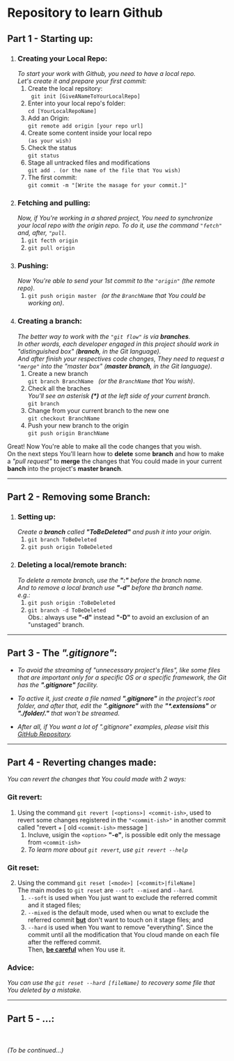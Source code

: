 # Repository to learn Github

## Part 1 - Starting up:
1. ### Creating your Local Repo: <br>
   _To start your work with Github, you need to have a local repo. <br>
   Let's create it and prepare your first commit:_
   1. Create the local repsitory: <br>``` git init [GiveANameToYourLocalRepo]```
   2. Enter into your local repo's folder: <br> ```cd [YourLocalRepoName]```
   3. Add an Origin: <br> ``` git remote add origin [your repo url] ```
   4. Create some content inside your local repo <br> ```(as your wish)```
   5. Check the status <br> ```git status```
   6. Stage all untracked files and modifications <br> ```git add . (or the name of the file that You wish)``` 
   7. The first commit:<br> ```git commit -m "[Write the masage for your commit.]"```
2. ### Fetching and pulling: <br> 
   _Now, if You're working in a shared project, You need to synchronize your local repo with the origin repo. To do it, use the command ```"fetch"``` and, after, ```"pull```_.
   1.  ```git fecth origin```
   2.  ```git pull origin```
3. ### Pushing: <br>
   _Now You're able to send your 1st commit to the ```"origin"``` (the remote repo)_.
   1.  ```git push origin master ``` _(or the ```BranchName``` that You could be working on)_.
4. ### Creating a branch: <br>
   _The better way to work with the ```"git flow"``` is via **branches**.<br>In other words, each developer engaged in this project should work in "distinguished box" (**branch**, in the Git language).<br>And after finish your respectives code changes, They need to request a ```"merge"``` into the "master box" (**master branch**, in the Git language)_.
   1.  Create a new branch<br>```git branch BranchName ``` _(or the ```BranchName``` that You wish)_.
   2.  Check all the braches<br>_You'll see an asterisk **(*)** at the left side of your current branch_.<br>```git branch```
   3.  Change from your current branch to the new one<br>```git checkout BranchName```
   4.  Push your new branch to the origin<br>```git push origin BranchName```


Great! Now You're able to make all the code changes that you wish.<br>On the next steps You'll learn how to **delete** some **branch** and how to make a _"pull request"_ to **merge** the changes that You could made in your current **banch** into the project's **master branch**.
____
## Part 2 - Removing some Branch:
1. ### Setting up:<br> 
   _Create a **branch** called **"ToBeDeleted"** and push it into your origin_.
   1.  ```git branch ToBeDeleted```
   2.  ```git push origin ToBeDeleted```
2. ### Deleting a local/remote branch:<br>
   _To delete a remote branch, use the **":"** before the branch name.<br> And to remove a local branch use **"-d"** before tha branch name.<br>e.g.:_
   1. ```git push origin :ToBeDeleted```
   2. ```git branch -d ToBeDeleted```
   <br>Obs.: always use **"-d"** instead **"-D"** to avoid an exclusion of an "unstaged" branch.
____
## Part 3 - The _".gitignore"_:
   * _To avoid the streaming of "unnecessary project's files", like some files that are important only for a specific OS or a specific framework, the Git has the **".gitignore"** facility._
  
   * _To active it, just create a file named **".gitignore"** in the project's root folder, and after that, edit the **".gitignore"** with the **"*.extensions"** or **"./folder/."** that won't be streamed._
   * _After all, if You want a lot of ".gitignore" examples, please visit this [GitHub Repository](https://github.com/github/gitignore)._

____
## Part 4 - Reverting changes made:

_You can revert the changes that You could made with 2 ways:_
### Git revert:
1. Using the command ```git revert [<options>] <commit-ish>```, used to revert some changes registered in the ```"<commit-ish>"``` in another commit called "revert + [ old ```<commit-ish>``` message ]
   1. Incluve, usigin the ```<option>``` **"-e"**, is possible edit only the message from ```<commit-ish>```
   2. _To learn more about ```git revert```, use ```git revert --help```_
### Git reset:
2. Using the command ```git reset [<mode>] [<commit>|fileName]```
   <br>The main modes to ```git reset``` are ```--soft --mixed``` and ```--hard```.
   1. ```--soft``` is used when You just want to exclude the referred commit and it staged files;
   2. ```--mixed``` is the default mode, used when ou wnat to exclude the referred commit <u>**but**</u> don't want to touch on it stage files; and
   3. ```--hard``` is used when You want to remove "everything". Since the commit until all the modification that You cloud mande on each file after the reffered commit.<br>Then, <u>**be careful**</u> when You use it.
### Advice:
_You can use the ```git reset --hard [fileName]``` to recovery some file that You deleted by a mistake._

____
## Part 5 - ...:
<br><br>_(To be continued...)_